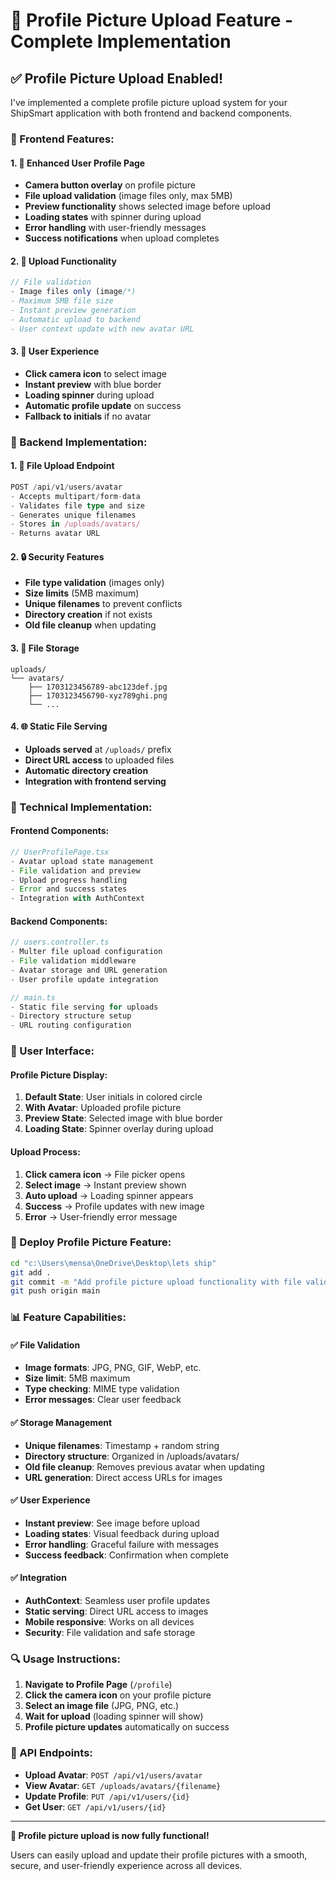 # 📸 Profile Picture Upload Feature - Complete Implementation

## ✅ **Profile Picture Upload Enabled!**

I've implemented a complete profile picture upload system for your ShipSmart application with both frontend and backend components.

### **🎨 Frontend Features:**

#### **1. 📱 Enhanced User Profile Page**
- **Camera button overlay** on profile picture
- **File upload validation** (image files only, max 5MB)
- **Preview functionality** shows selected image before upload
- **Loading states** with spinner during upload
- **Error handling** with user-friendly messages
- **Success notifications** when upload completes

#### **2. 🔧 Upload Functionality**
```typescript
// File validation
- Image files only (image/*)
- Maximum 5MB file size
- Instant preview generation
- Automatic upload to backend
- User context update with new avatar URL
```

#### **3. 🎯 User Experience**
- **Click camera icon** to select image
- **Instant preview** with blue border
- **Loading spinner** during upload
- **Automatic profile update** on success
- **Fallback to initials** if no avatar

### **🚀 Backend Implementation:**

#### **1. 📁 File Upload Endpoint**
```typescript
POST /api/v1/users/avatar
- Accepts multipart/form-data
- Validates file type and size
- Generates unique filenames
- Stores in /uploads/avatars/
- Returns avatar URL
```

#### **2. 🔒 Security Features**
- **File type validation** (images only)
- **Size limits** (5MB maximum)
- **Unique filenames** to prevent conflicts
- **Directory creation** if not exists
- **Old file cleanup** when updating

#### **3. 📂 File Storage**
```
uploads/
└── avatars/
    ├── 1703123456789-abc123def.jpg
    ├── 1703123456790-xyz789ghi.png
    └── ...
```

#### **4. 🌐 Static File Serving**
- **Uploads served** at `/uploads/` prefix
- **Direct URL access** to uploaded files
- **Automatic directory creation**
- **Integration with frontend serving**

### **🔧 Technical Implementation:**

#### **Frontend Components:**
```typescript
// UserProfilePage.tsx
- Avatar upload state management
- File validation and preview
- Upload progress handling
- Error and success states
- Integration with AuthContext
```

#### **Backend Components:**
```typescript
// users.controller.ts
- Multer file upload configuration
- File validation middleware
- Avatar storage and URL generation
- User profile update integration

// main.ts
- Static file serving for uploads
- Directory structure setup
- URL routing configuration
```

### **📱 User Interface:**

#### **Profile Picture Display:**
1. **Default State**: User initials in colored circle
2. **With Avatar**: Uploaded profile picture
3. **Preview State**: Selected image with blue border
4. **Loading State**: Spinner overlay during upload

#### **Upload Process:**
1. **Click camera icon** → File picker opens
2. **Select image** → Instant preview shown
3. **Auto upload** → Loading spinner appears
4. **Success** → Profile updates with new image
5. **Error** → User-friendly error message

### **🚀 Deploy Profile Picture Feature:**

```bash
cd "c:\Users\mensa\OneDrive\Desktop\lets ship"
git add .
git commit -m "Add profile picture upload functionality with file validation and storage"
git push origin main
```

### **📊 Feature Capabilities:**

#### **✅ File Validation**
- **Image formats**: JPG, PNG, GIF, WebP, etc.
- **Size limit**: 5MB maximum
- **Type checking**: MIME type validation
- **Error messages**: Clear user feedback

#### **✅ Storage Management**
- **Unique filenames**: Timestamp + random string
- **Directory structure**: Organized in /uploads/avatars/
- **Old file cleanup**: Removes previous avatar when updating
- **URL generation**: Direct access URLs for images

#### **✅ User Experience**
- **Instant preview**: See image before upload
- **Loading states**: Visual feedback during upload
- **Error handling**: Graceful failure with messages
- **Success feedback**: Confirmation when complete

#### **✅ Integration**
- **AuthContext**: Seamless user profile updates
- **Static serving**: Direct URL access to images
- **Mobile responsive**: Works on all devices
- **Security**: File validation and safe storage

### **🔍 Usage Instructions:**

1. **Navigate to Profile Page** (`/profile`)
2. **Click the camera icon** on your profile picture
3. **Select an image file** (JPG, PNG, etc.)
4. **Wait for upload** (loading spinner will show)
5. **Profile picture updates** automatically on success

### **🎯 API Endpoints:**

- **Upload Avatar**: `POST /api/v1/users/avatar`
- **View Avatar**: `GET /uploads/avatars/{filename}`
- **Update Profile**: `PUT /api/v1/users/{id}`
- **Get User**: `GET /api/v1/users/{id}`

---

**🎉 Profile picture upload is now fully functional!**

Users can easily upload and update their profile pictures with a smooth, secure, and user-friendly experience across all devices.
